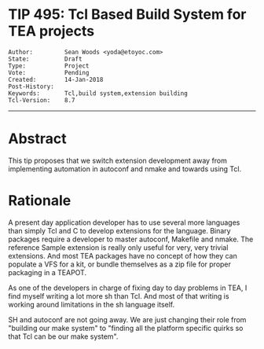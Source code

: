 # TIP 495: Tcl Based Build System for TEA projects
	Author:         Sean Woods <yoda@etoyoc.com>
	State:          Draft
	Type:           Project
	Vote:           Pending
	Created:        14-Jan-2018
	Post-History:
	Keywords:       Tcl,build system,extension building
	Tcl-Version:    8.7
-----
# Abstract
This tip proposes that we switch extension development away from implementing automation
in autoconf and nmake and towards using Tcl.
# Rationale
A present day application developer has to use several more languages than simply Tcl
and C to develop extensions for the language. Binary packages require a developer to
master autoconf, Makefile and nmake. The reference Sample extension is really only useful
for very, very trivial extensions. And most TEA packages have no concept of how they
can populate a VFS for a kit, or bundle themselves as a zip file for proper packaging
in a TEAPOT.

As one of the developers in charge of fixing day to day problems in TEA, I find myself
writing a lot more sh than Tcl. And most of that writing is working around limitations
in the sh language itself.

SH and autoconf are not going away. We are just changing their role from "building our
make system" to "finding all the platform specific quirks so that Tcl can be our
make system".

